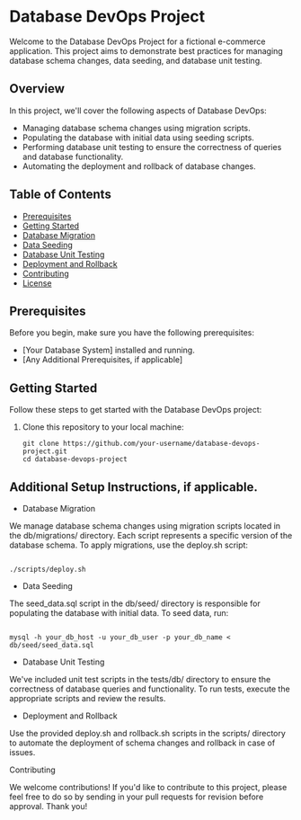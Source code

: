 # Database DevOps Project

Welcome to the Database DevOps Project for a fictional e-commerce application. This project aims to demonstrate best practices for managing database schema changes, data seeding, and database unit testing.

## Overview

In this project, we'll cover the following aspects of Database DevOps:

- Managing database schema changes using migration scripts.
- Populating the database with initial data using seeding scripts.
- Performing database unit testing to ensure the correctness of queries and database functionality.
- Automating the deployment and rollback of database changes.

## Table of Contents

- [Prerequisites](#prerequisites)
- [Getting Started](#getting-started)
- [Database Migration](#database-migration)
- [Data Seeding](#data-seeding)
- [Database Unit Testing](#database-unit-testing)
- [Deployment and Rollback](#deployment-and-rollback)
- [Contributing](#contributing)
- [License](#license)

## Prerequisites

Before you begin, make sure you have the following prerequisites:

- [Your Database System] installed and running.
- [Any Additional Prerequisites, if applicable]

## Getting Started

Follow these steps to get started with the Database DevOps project:

1. Clone this repository to your local machine:

   ```shell
   git clone https://github.com/your-username/database-devops-project.git
   cd database-devops-project

## Additional Setup Instructions, if applicable.

- Database Migration

We manage database schema changes using migration scripts located in the db/migrations/ directory. Each script represents a specific version of the database schema. To apply migrations, use the deploy.sh script:

```shell

./scripts/deploy.sh
```
- Data Seeding

The seed_data.sql script in the db/seed/ directory is responsible for populating the database with initial data. To seed data, run:

```shell

mysql -h your_db_host -u your_db_user -p your_db_name < db/seed/seed_data.sql
```
- Database Unit Testing

We've included unit test scripts in the tests/db/ directory to ensure the correctness of database queries and functionality. To run tests, execute the appropriate scripts and review the results.

- Deployment and Rollback

Use the provided deploy.sh and rollback.sh scripts in the scripts/ directory to automate the deployment of schema changes and rollback in case of issues.

Contributing

We welcome contributions! If you'd like to contribute to this project, please feel free to do so by sending in your pull requests for revision before approval. Thank you!


